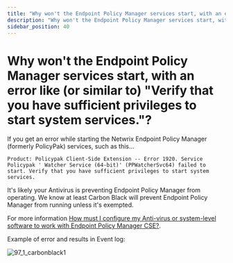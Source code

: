 ```yaml
---
title: "Why won't the Endpoint Policy Manager services start, with an error like (or similar to) \"Verify that you have sufficient privileges to start system services.\"?"
description: "Why won't the Endpoint Policy Manager services start, with an error like (or similar to) \"Verify that you have sufficient privileges to start system services.\"?"
sidebar_position: 40
---
```


# Why won't the Endpoint Policy Manager services start, with an error like (or similar to) "Verify that you have sufficient privileges to start system services."?

If you get an error while starting the Netwrix Endpoint Policy Manager (formerly PolicyPak)
services, such as this…

```
Product: Policypak Client-Side Extension -- Error 1920. Service Policypak ' Watcher Service (64-bit)' (PPWatcherSvc64) failed to start. Verify that you have sufficient privileges to start system services.
```

It's likely your Antivirus is preventing Endpoint Policy Manager from operating. We know at least
Carbon Black will prevent Endpoint Policy Manager from running unless it's exempted.

For more information
[How must I configure my Anti-virus or system-level software to work with Endpoint Policy Manager CSE?](/docs/endpointpolicymanager/upgrademaintenance/antivirussystemsoftware/antivirus.md).

Example of error and results in Event log:

![97_1_carbonblack1](/images/endpointpolicymanager/troubleshooting/error/install/97_1_carbonblack1.webp)
